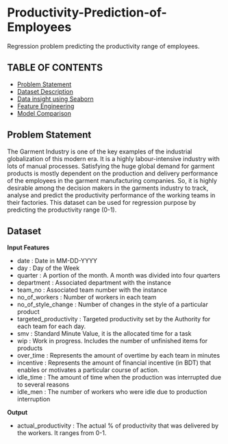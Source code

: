 # Productivity-Prediction-of-Employees
Regression problem predicting the productivity range of employees.

<h2>TABLE OF CONTENTS</h2>

-  [ Problem Statement](#desc)
-  [ Dataset Description](#usage)
-  [ Data insight using Seaborn](#usage)
-  [ Feature Engineering ](#usage)
-  [ Model Comparison ](#usage)

<a name="desc"></a>
<h2>Problem Statement</h2>
The Garment Industry is one of the key examples of the industrial globalization of this modern era. It is a highly labour-intensive industry with lots of manual processes. Satisfying the huge global demand for garment products is mostly dependent on the production and delivery performance of the employees in the garment manufacturing companies. So, it is highly desirable among the decision makers in the garments industry to track, analyse and predict the productivity performance of the working teams in their factories. This dataset can be used for regression purpose by predicting the productivity range (0-1).

<a name="usage"></a>
<h2>Dataset</h2>

**Input Features**

- date : Date in MM-DD-YYYY<br>
- day : Day of the Week<br>
- quarter : A portion of the month. A month was divided into four quarters<br>
- department : Associated department with the instance<br>
- team_no : Associated team number with the instance<br>
- no_of_workers : Number of workers in each team<br>
- no_of_style_change : Number of changes in the style of a particular product<br>
- targeted_productivity : Targeted productivity set by the Authority for each team for each day.<br>
- smv : Standard Minute Value, it is the allocated time for a task<br>
- wip : Work in progress. Includes the number of unfinished items for products<br>
- over_time : Represents the amount of overtime by each team in minutes<br>
- incentive : Represents the amount of financial incentive (in BDT) that enables or motivates a particular course of action.<br>
- idle_time : The amount of time when the production was interrupted due to several reasons<br>
- idle_men : The number of workers who were idle due to production interruption<br>

**Output**

- actual_productivity : The actual % of productivity that was delivered by the workers. It ranges from 0-1.
